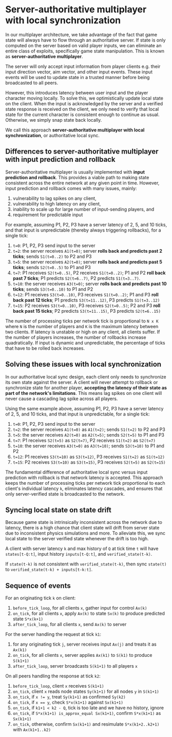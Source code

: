 # Server-authoritative multiplayer with local synchronization

In our multiplayer architecture, we take advantage of the fact that game state will always have to flow through an authoritative server. If state is only computed on the server based on valid player inputs, we can eliminate an entire class of exploits, specifically game state manipulation. This is known as **server-authoritative multiplayer**.

The server will only accept input information from player clients e.g. their input direction vector, aim vector, and other input events. These input events will be used to update state in a trusted manner before being broadcasted to all peers.

However, this introduces latency between user input and the player character moving locally. To solve this, we optimistically update local state on the client. When the input is acknowledged by the server and a verified state response is received on the client, we only need to verify that local state for the current character is consistent enough to continue as usual. Otherwise, we simply snap state back locally.

We call this approach **server-authoritative multiplayer with local synchronization**, or authoritative local sync.

## Differences to server-authoritative multiplayer with input prediction and rollback

Server-authoritative multiplayer is usually implemented with **input prediction and rollback**. This provides a viable path to making state consistent across the entire network at any given point in time. However, input prediction and rollback comes with many issues, mainly:

1. vulnerability to lag spikes on any client,
2. vulnerability to high latency on any client,
3. inability to scale up for large number of input-sending players, and
4. requirement for predictable input

For example, assuming P1, P2, P3 have a server latency of 2, 5, and 10 ticks, and that input is unpredictable (thereby always triggering rollbacks), for a single tick:

1. `t=0`: P1, P2, P3 send input to the server
2. `t=2`: the server receives `A1(t=0)`; server **rolls back and predicts past 2 ticks**; sends `S1(t=0..2)` to P2 and P3
3. `t=5`: the server receives `A2(t=0)`; server **rolls back and predicts past 5 ticks**; sends `S2(t=0..5)` to P1 and P3
4. `t=7`: P1 receives `S2(t=0..5)`, P2 receives `S1(t=0..2)`; P1 and P2 **roll back past 7 ticks**; P1 predicts `S2(t=6..7)`, P2 predicts `S1(t=3..7)`.
5. `t=10`: the server receives `A3(t=0)`; server **rolls back and predicts past 10 ticks**; sends `S3(t=0..10)` to P1 and P2
6. `t=12`: P1 receives `S3(t=0..10)`, P3 receives `S1(t=0..2)`; P1 and P3 **roll back past 12 ticks**; P1 predicts `S3(t=11..12)`, P3 predicts `S1(t=3..12)`
7. `t=15`: P2 receives `S3(t=0..10)`, P3 receives `S2(t=0..5)`; P2 and P3 **roll back past 15 ticks**; P2 predicts `S3(t=11..15)`, P3 predicts `S2(t=6..15)`

The number of processing ticks per network tick is proportional to `N x K` where `N` is the number of players and `K` is the maximum latency between two clients. If latency is unstable or high on any client, all clients suffer. If the number of players increases, the number of rollbacks increase quadratically. If input is dynamic and unpredictable, the percentage of ticks that have to be rolled back increases.

## Solving these issues with local synchronization

In our authoritative local sync design, each client only needs to synchronize its own state against the server. A client will never attempt to rollback or synchronize state for another player, **accepting the latency of their state as part of the network's limitations**. This means lag spikes on one client will never cause a cascading lag spike across all players.

Using the same example above, assuming P1, P2, P3 have a server latency of 2, 5, and 10 ticks, and that input is unpredictable, for a single tick:

1. `t=0`: P1, P2, P3 send input to the server
2. `t=2`: the server receives `A1(t=0)` as `A1(t=2)`; sends `S1(t=2)` to P2 and P3
3. `t=5`: the server receives `A2(t=0)` as `A2(t=5)`; sends `S2(t=5)` to P1 and P3
4. `t=7`: P1 receives `S2(t=5)` as `S2(t=7)`, P2 receives `S1(t=2)` as `S2(t=7)`
5. `t=10`: the server receives `A3(t=0)` as `A3(t=10)`; sends `S3(t=10)` to P1 and P2
6. `t=12`: P1 receives `S3(t=10)` as `S3(t=12)`, P3 receives `S1(t=2)` as `S1(t=12)`
7. `t=15`: P2 receives `S3(t=10)` as `S3(t=15)`, P3 receives `S2(t=5)` as `S2(t=15)`

The fundamental difference of authoritative local sync versus input prediction with rollback is that network latency is accepted. This approach keeps the number of processing ticks per network tick proportional to each client's individual latency `k`, eliminates latency cascades, and ensures that only server-verified state is broadcasted to the network.

## Syncing local state on state drift

Because game state is intrinsically inconsistent across the network due to latency, there is a high chance that client state will drift from server state due to inconsistent physics simulations and more. To alleviate this, we sync local state to the server verified state whenever the drift is too high.

A client with server latency `k` and max history of `Q` at tick time `t` will have `states[t-Q:t]`, input history `inputs[t-Q:t]`, and `verified_state(t-k)`.

If `state(t-k)` is not consistent with `verified_state(t-k)`, then sync `state(t)` to `verified_state(t-k) + inputs[t-k:t]`.

## Sequence of events

For an originating tick `k` on client:

1. `before_tick_loop`, for all clients `x`, gather input for control `Ax(k)`
2. `on_tick`, for all clients `x`, apply `Ax(k)` to state `Sx(k)` to produce predicted state `S*x(k+1)`
3. `after_tick_loop`, for all clients `x`, send `Ax(k)` to server

For the server handling the request at tick `k1`:

1. for any originating tick `j`, server receives input `Ax(j)` and treats it as `Ax(k1)`
2. `on_tick`, for all clients `x`, server applies `Ax(k1)` to `S(k1)` to produce `S(k1+1)`
3. `after_tick_loop`, server broadcasts `S(k1+1)` to all players `x`

On all peers handling the response at tick `k2`:

1. `before_tick_loop`, client `x` receives `S(k1+1)`
2. `on_tick`, client `x` reads node states `Sy(k1+1)` for all nodes `y` in `S(k1+1)`
3. `on_tick`, if `x != y`, treat `Sy(k1+1)` as confirmed `Sy(k2)`
4. `on_tick`, if `x == y`, check `S*x(k1+1)` against `Sx(k1+1)`
5. `on_tick`, if `k1+1 < k2 - Q`, tick is too late and we have no history, ignore
6. `on_tick`, if `S*x(k1+1) is_approx_equal Sx(k1+1)`, confirm `S*x(k1+1)` as `Sx(k1+1)`
7. `on_tick`, otherwise, confirm `Sx(k1+1)` and resimulate `S*x(k1+2..k2+1)` with `Ax(k1+1..k2)`
